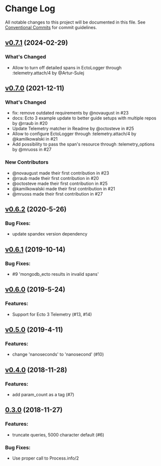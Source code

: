 # Change Log

All notable changes to this project will be documented in this file.
See [Conventional Commits](Https://conventionalcommits.org) for commit guidelines.

<!-- changelog -->

## [v0.7.1](https://github.com/spandex-project/spandex_ecto/compare/v0.7.0...surgeventures:spandex_ecto:v0.7.1) (2024-02-29)

### What's Changed
* Allow to turn off detailed spans in EctoLogger through :telemetry.attach/4 by @Artur-Sulej

## [v0.7.0](https://github.com/spandex-project/spandex_ecto/compare/0.6.2...v0.7.0) (2021-12-11)

### What's Changed
* fix: remove outdated requirements by @novaugust in #23
* docs: Ecto 3 example update to better guide setups with multiple repos by @rraub in #20
* Update Telemetry matcher in Readme by @octosteve in #25
* Allow to configure EctoLogger through :telemetry.attach/4 by @kamilkowalski in #21
* Add possibility to pass the span's resource through :telemetry_options by @mruoss in #27

### New Contributors
* @novaugust made their first contribution in #23
* @rraub made their first contribution in #20
* @octosteve made their first contribution in #25
* @kamilkowalski made their first contribution in #21
* @mruoss made their first contribution in #27



## [v0.6.2](https://github.com/spandex-project/spandex_ecto/compare/0.6.1...v0.6.2) (2020-5-26)

### Bug Fixes:

* update spandex version dependency



## [v0.6.1](https://github.com/spandex-project/spandex_ecto/compare/0.6.0...v0.6.1) (2019-10-14)

### Bug Fixes:

* #9 'mongodb_ecto results in invalid spans'

## [v0.6.0](https://github.com/spandex-project/spandex_ecto/compare/v0.5.0...v0.6.0) (2019-5-24)

### Features:

* Support for Ecto 3 Telemetry (#13, #14)



## [v0.5.0](https://github.com/spandex-project/spandex_ecto/compare/0.4.0...v0.5.0) (2019-4-11)

### Features:

* change 'nanoseconds' to 'nanosecond' (#10)



## [v0.4.0](https://github.com/spandex-project/spandex_ecto/compare/0.3.0...v0.4.0) (2018-11-28)

### Features:

* add param_count as a tag (#7)



## [0.3.0](https://github.com/spandex-project/spandex_ecto/compare/0.3.0...0.3.0) (2018-11-27)

### Features:

* truncate queries, 5000 character default (#6)

### Bug Fixes:

* Use proper call to Process.info/2
